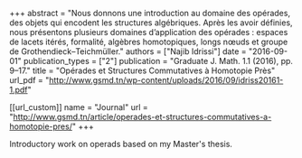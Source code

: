 +++
abstract = "Nous donnons une introduction au domaine des opérades, des objets qui encodent les structures algébriques. Après les avoir définies, nous présentons plusieurs domaines d’application des opérades : espaces de lacets itérés, formalité, algèbres homotopiques, longs nœuds et groupe de Grothendieck–Teichmüller."
authors = ["Najib Idrissi"]
date = "2016-09-01"
publication_types = ["2"]
publication = "Graduate J. Math. 1.1 (2016), pp. 9–17."
title = "Opérades et Structures Commutatives à Homotopie Près"
url_pdf = "http://www.gsmd.tn/wp-content/uploads/2016/09/idriss20161-1.pdf"

[[url_custom]]
name = "Journal"
url = "http://www.gsmd.tn/article/operades-et-structures-commutatives-a-homotopie-pres/"
+++

Introductory work on operads based on my Master's thesis.
